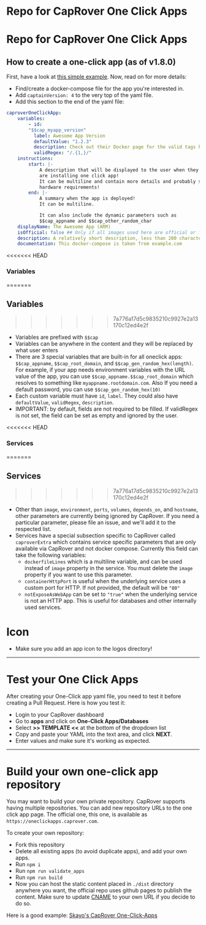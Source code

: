 # Repo for CapRover One Click Apps

# Repo for CapRover One Click Apps

## How to create a one-click app (as of v1.8.0)

First, have a look at [this simple example](https://github.com/caprover/one-click-apps/blob/master/public/v4/apps/privatebin.yml). Now, read on for more details:

- Find/create a docker-compose file for the app you're interested in.
- Add `captainVersion: 4` to the very top of the yaml file.
- Add this section to the end of the yaml file:

```yaml
caproverOneClickApp:
    variables:
        - id:
        "$$cap_myapp_version"
          label: Awesome App Version
          defaultValue: "1.2.3"
          description: Check out their Docker page for the valid tags https://hub.docker.com/r/....../tags
          validRegex: "/.{1,}/"
    instructions:
        start: |-
            A description that will be displayed to the user when they
            are installing one click app!
            It can be multiline and contain more details and probably special
            hardware requirements!
        end: |-
            A summary when the app is deployed!
            It can be multiline.

            It can also include the dynamic parameters such as
            $$cap_appname and $$cap_other_random_char
    displayName: The Awesome App (ARM)
    isOfficial: false ## Only if all images used here are official or from a trusted source.
    description: A relatively short description, less than 200 characters.
    documentation: This docker-compose is taken from example.com
```

<<<<<<< HEAD
### Variables
=======
## Variables
>>>>>>> 7a776a17d5c9835210c9927e2a13170c12ed4e2f

- Variables are prefixed with `$$cap`
- Variables can be anywhere in the content and they will be replaced by what user enters
- There are 3 special variables that are built-in for all oneclick apps: `$$cap_appname`, `$$cap_root_domain`, and `$$cap_gen_random_hex(length)`. For example, if your app needs environment variables with the URL value of the app, you can use `$$cap_appname.$$cap_root_domain` which resolves to something like `myappname.rootdomain.com`. Also If you need a default password, you can use `$$cap_gen_random_hex(10)`
- Each custom variable must have `id`, `label`. They could also have `defaultValue`, `validRegex`, `description`.
- IMPORTANT: by default, fields are not required to be filled. If validRegex is not set, the field can be set as empty and ignored by the user.

<<<<<<< HEAD
### Services
=======
## Services
>>>>>>> 7a776a17d5c9835210c9927e2a13170c12ed4e2f

- Other than `image`, `environment`, `ports`, `volumes`, `depends_on`, and `hostname`, other parameters are currently being ignored by CapRover. If you need a particular parameter, please file an issue, and we'll add it to the respected list.
- Services have a special subsection specific to CapRover called `caproverExtra` which contains service specific parameters that are only available via CapRover and not docker compose. Currently this field can take the following variables:
  - `dockerfileLines` which is a multiline variable, and can be used instead of `image` property in the service. You must delete the `image` property if you want to use this parameter.
  - `containerHttpPort` is useful when the underlying service uses a custom port for HTTP. If not provided, the default will be `"80"`
  - `notExposeAsWebApp` can be set to `"true"` when the underlying service is not an HTTP app. This is useful for databases and other internally used services.

# Icon

- Make sure you add an app icon to the logos directory!

---

# Test your One Click Apps

After creating your One-Click app yaml file, you need to test it before creating a Pull Request. Here is how you test it:

- Login to your CapRover dashboard
- Go to **apps** and click on **One-Click Apps/Databases**
- Select **>> TEMPLATE <<** at the bottom of the dropdown list
- Copy and paste your YAML into the text area, and click **NEXT**.
- Enter values and make sure it's working as expected.

---

# Build your own one-click app repository

You may want to build your own private repository. CapRover supports having multiple repositories. You can add new repository URLs to the one click app page. The official one, this one, is available as `https://oneclickapps.caprover.com`.

To create your own repository:

- Fork this repository
- Delete all existing apps (to avoid duplicate apps), and add your own apps.
- Run `npm i`
- Run `npm run validate_apps`
- Run `npm run build`
- Now you can host the static content placed in `./dist` directory anywhere you want, the official repo uses github pages to publish the content. Make sure to update [CNAME](https://github.com/caprover/one-click-apps/blob/master/public/CNAME) to your own URL if you decide to do so.

Here is a good example: [Skayo's CapRover One-Click-Apps](https://github.com/Skayo/CapRover-One-Click-Apps)
